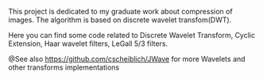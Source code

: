 This project is dedicated to my graduate work about compression of images.
The algorithm is based on discrete wavelet transfom(DWT).

Here you can find some code related to Discrete Wavelet Transform, Cyclic Extension, Haar wavelet filters, LeGall 5/3 filters.

@See also https://github.com/cscheiblich/JWave for more Wavelets and other transforms implementations
